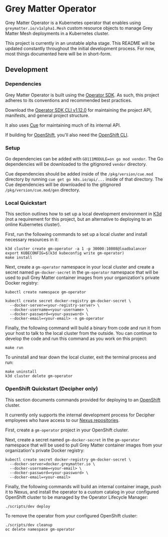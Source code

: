 # Grey Matter Operator

Grey Matter Operator is a Kubernetes operator that enables using `greymatter.io/v1alpha1.Mesh` custom resource objects to manage Grey Matter Mesh deployments in a Kubernetes cluster.

This project is currently in an unstable alpha stage. This README will be updated constantly throughout the initial development process. For now, most things documented here will be in short-form.

## Development

### Dependencies

Grey Matter Operator is built using the [Operator SDK](https://sdk.operatorframework.io). As such, this project adheres to its conventions and recommended best practices.

Download the [Operator SDK CLI v1.12.0](https://sdk.operatorframework.io/docs/installation/) for maintaining the project API, manifests, and general project structure.

It also uses [Cue](https://cuelang.org/docs/install/) for maintaining much of its internal API.

If building for [OpenShift](https://www.redhat.com/en/technologies/cloud-computing/openshift/container-platform), you'll also need the [OpenShift CLI](https://mirror.openshift.com/pub/openshift-v4/x86_64/clients/ocp/).

### Setup

Go dependencies can be added with `GO111MODULE=on go mod vendor`. The Go dependencies will be downloaded to the gitignored `vendor` directory.

Cue dependencies should be added inside of the `/pkg/version/cue.mod` directory by running `cue get go k8s.io/api/...` inside of that directory. The Cue dependencies will be downloaded to the gitignored `/pkg/version/cue.mod/gen` directory.

### Local Quickstart

This section outlines how to set up a local development environment in [K3d](https://k3d.io) (not a requirement for this project, but an alternative to deploying to an online Kubernetes cluster).

First, run the following commands to set up a local cluster and install necessary resources in it:

```
k3d cluster create gm-operator -a 1 -p 30000:10808@loadbalancer
export KUBECONFIG=$(k3d kubeconfig write gm-operator)
make install
```

Next, create a `gm-operator` namespace in your local cluster and create a secret named `gm-docker-secret` in the `gm-operator` namespace that will be used to pull Grey Matter container images from your organization's private Docker registry:

```
kubectl create namespace gm-operator

kubectl create secret docker-registry gm-docker-secret \
  --docker-server=<your-registry-server> \
  --docker-username=<your-username> \
  --docker-password=<your-password> \
  --docker-email=<your-email> -n gm-operator
```

Finally, the following command will build a binary from code and run it from your host to talk to the local cluster from the outside. You can continue to develop the code and run this command as you work on this project:

```
make run
```

To uninstall and tear down the local cluster, exit the terminal process and run:

```
make uninstall
k3d cluster delete gm-operator
```

### OpenShift Quickstart (Decipher only)

This section documents commands provided for deploying to an [OpenShift](https://www.redhat.com/en/technologies/cloud-computing/openshift/container-platform) cluster.

It currently only supports the internal development process for Decipher employees who have access to our [Nexus repositories](https://nexus.greymatter.io).

First, create a `gm-operator` project in your OpenShift cluster.

Next, create a secret named `gm-docker-secret` in the `gm-operator` namespace that will be used to pull Grey Matter container images from your organization's private Docker registry:

```
kubectl create secret docker-registry gm-docker-secret \
  --docker-server=docker.greymatter.io \
  --docker-username=<your-email> \
  --docker-password=<your-password> \
  --docker-email=<your-email>
```

Finally, the following commands will build an internal container image, push it to Nexus, and install the operator to a custom catalog in your configured OpenShift cluster to be managed by the Operator Lifecycle Manager:

```
./scripts/dev deploy
```

To remove the operator from your configured OpenShift cluster:

```
./scripts/dev cleanup
oc delete namespace gm-operator
```
